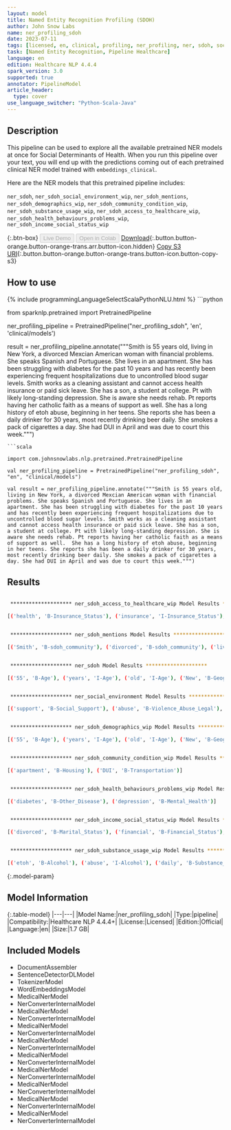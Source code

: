 ```yaml
---
layout: model
title: Named Entity Recognition Profiling (SDOH)
author: John Snow Labs
name: ner_profiling_sdoh
date: 2023-07-11
tags: [licensed, en, clinical, profiling, ner_profiling, ner, sdoh, social_determinants_of_health]
task: [Named Entity Recognition, Pipeline Healthcare]
language: en
edition: Healthcare NLP 4.4.4
spark_version: 3.0
supported: true
annotator: PipelineModel
article_header:
  type: cover
use_language_switcher: "Python-Scala-Java"
---
```


## Description

This pipeline can be used to explore all the available pretrained NER models at once for Social Determinants of Health. When you run this pipeline over your text, you will end up with the predictions coming out of each pretrained clinical NER model trained with `embeddings_clinical`.

Here are the NER models that this pretrained pipeline includes:

`ner_sdoh`, `ner_sdoh_social_environment_wip`, `ner_sdoh_mentions`, `ner_sdoh_demographics_wip`, `ner_sdoh_community_condition_wip`, `ner_sdoh_substance_usage_wip`, `ner_sdoh_access_to_healthcare_wip`, `ner_sdoh_health_behaviours_problems_wip`, `ner_sdoh_income_social_status_wip`

{:.btn-box}
<button class="button button-orange" disabled>Live Demo</button>
<button class="button button-orange" disabled>Open in Colab</button>
[Download](https://s3.amazonaws.com/auxdata.johnsnowlabs.com/clinical/models/ner_profiling_sdoh_en_4.4.4_3.0_1689083244908.zip){:.button.button-orange.button-orange-trans.arr.button-icon.hidden}
[Copy S3 URI](s3://auxdata.johnsnowlabs.com/clinical/models/ner_profiling_sdoh_en_4.4.4_3.0_1689083244908.zip){:.button.button-orange.button-orange-trans.button-icon.button-copy-s3}

## How to use



<div class="tabs-box" markdown="1">
{% include programmingLanguageSelectScalaPythonNLU.html %}
```python

from sparknlp.pretrained import PretrainedPipeline

ner_profiling_pipeline = PretrainedPipeline("ner_profiling_sdoh", 'en', 'clinical/models')

result = ner_profiling_pipeline.annotate("""Smith is 55 years old, living in New York, a divorced Mexcian American woman with financial problems. She speaks Spanish and Portuguese. She lives in an apartment. She has been struggling with diabetes for the past 10 years and has recently been experiencing frequent hospitalizations due to uncontrolled blood sugar levels. Smith works as a cleaning assistant and cannot access health insurance or paid sick leave. She has a son, a student at college. Pt with likely long-standing depression. She is aware she needs rehab. Pt reports having her catholic faith as a means of support as well.  She has a long history of etoh abuse, beginning in her teens. She reports she has been a daily drinker for 30 years, most recently drinking beer daily. She smokes a pack of cigarettes a day. She had DUI in April and was due to court this week.""")

```
```scala

import com.johnsnowlabs.nlp.pretrained.PretrainedPipeline

val ner_profiling_pipeline = PretrainedPipeline("ner_profiling_sdoh", "en", "clinical/models")

val result = ner_profiling_pipeline.annotate("""Smith is 55 years old, living in New York, a divorced Mexcian American woman with financial problems. She speaks Spanish and Portuguese. She lives in an apartment. She has been struggling with diabetes for the past 10 years and has recently been experiencing frequent hospitalizations due to uncontrolled blood sugar levels. Smith works as a cleaning assistant and cannot access health insurance or paid sick leave. She has a son, a student at college. Pt with likely long-standing depression. She is aware she needs rehab. Pt reports having her catholic faith as a means of support as well.  She has a long history of etoh abuse, beginning in her teens. She reports she has been a daily drinker for 30 years, most recently drinking beer daily. She smokes a pack of cigarettes a day. She had DUI in April and was due to court this week.""")

```
</div>

## Results

```bash

 ******************** ner_sdoh_access_to_healthcare_wip Model Results ********************

[('health', 'B-Insurance_Status'), ('insurance', 'I-Insurance_Status'), ('rehab', 'B-Access_To_Care')]


 ******************** ner_sdoh_mentions Model Results ********************

[('Smith', 'B-sdoh_community'), ('divorced', 'B-sdoh_community'), ('lives', 'B-sdoh_environment'), ('apartment', 'B-sdoh_environment'), ('blood', 'B-behavior_drug'), ('works', 'B-sdoh_economics'), ('son', 'B-sdoh_community'), ('rehab', 'B-sdoh_environment'), ('etoh', 'B-behavior_alcohol'), ('drinker', 'B-behavior_alcohol'), ('beer', 'B-behavior_alcohol'), ('smokes', 'B-behavior_tobacco'), ('pack', 'B-behavior_tobacco'), ('cigarettes', 'B-behavior_tobacco')]


 ******************** ner_sdoh Model Results ********************

[('55', 'B-Age'), ('years', 'I-Age'), ('old', 'I-Age'), ('New', 'B-Geographic_Entity'), ('York', 'I-Geographic_Entity'), ('divorced', 'B-Marital_Status'), ('Mexcian', 'B-Race_Ethnicity'), ('American', 'I-Race_Ethnicity'), ('woman', 'B-Gender'), ('financial', 'B-Financial_Status'), ('problems', 'I-Financial_Status'), ('She', 'B-Gender'), ('Spanish', 'B-Language'), ('Portuguese', 'B-Language'), ('She', 'B-Gender'), ('apartment', 'B-Housing'), ('She', 'B-Gender'), ('diabetes', 'B-Other_Disease'), ('hospitalizations', 'B-Other_SDoH_Keywords'), ('cleaning', 'B-Employment'), ('assistant', 'I-Employment'), ('health', 'B-Insurance_Status'), ('insurance', 'I-Insurance_Status'), ('She', 'B-Gender'), ('son', 'B-Family_Member'), ('student', 'B-Education'), ('college', 'B-Education'), ('depression', 'B-Mental_Health'), ('She', 'B-Gender'), ('she', 'B-Gender'), ('rehab', 'B-Access_To_Care'), ('her', 'B-Gender'), ('catholic', 'B-Spiritual_Beliefs'), ('faith', 'I-Spiritual_Beliefs'), ('support', 'B-Social_Support'), ('She', 'B-Gender'), ('etoh', 'B-Alcohol'), ('abuse', 'I-Alcohol'), ('her', 'B-Gender'), ('teens', 'B-Age'), ('She', 'B-Gender'), ('she', 'B-Gender'), ('daily', 'B-Substance_Frequency'), ('drinker', 'B-Alcohol'), ('30', 'B-Substance_Duration'), ('years', 'I-Substance_Duration'), ('drinking', 'B-Alcohol'), ('beer', 'B-Alcohol'), ('daily', 'B-Substance_Frequency'), ('She', 'B-Gender'), ('smokes', 'B-Smoking'), ('a', 'B-Substance_Quantity'), ('pack', 'I-Substance_Quantity'), ('cigarettes', 'B-Smoking'), ('a', 'B-Substance_Frequency'), ('day', 'I-Substance_Frequency'), ('She', 'B-Gender'), ('DUI', 'B-Legal_Issues')]


 ******************** ner_social_environment Model Results ********************

[('support', 'B-Social_Support'), ('abuse', 'B-Violence_Abuse_Legal'), ('DUI', 'B-Violence_Abuse_Legal')]


 ******************** ner_sdoh_demographics_wip Model Results ********************

[('55', 'B-Age'), ('years', 'I-Age'), ('old', 'I-Age'), ('New', 'B-Geographic_Entity'), ('York', 'I-Geographic_Entity'), ('American', 'B-Race_Ethnicity'), ('woman', 'B-Gender'), ('She', 'B-Gender'), ('Spanish', 'B-Language'), ('Portuguese', 'B-Language'), ('She', 'B-Gender'), ('She', 'B-Gender'), ('She', 'B-Gender'), ('son', 'B-Family_Member'), ('She', 'B-Gender'), ('she', 'B-Gender'), ('her', 'B-Gender'), ('catholic', 'B-Spiritual_Beliefs'), ('faith', 'B-Spiritual_Beliefs'), ('She', 'B-Gender'), ('her', 'B-Gender'), ('teens', 'B-Age'), ('She', 'B-Gender'), ('she', 'B-Gender'), ('She', 'B-Gender'), ('She', 'B-Gender')]


 ******************** ner_sdoh_community_condition_wip Model Results ********************

[('apartment', 'B-Housing'), ('DUI', 'B-Transportation')]


 ******************** ner_sdoh_health_behaviours_problems_wip Model Results ********************

[('diabetes', 'B-Other_Disease'), ('depression', 'B-Mental_Health')]


 ******************** ner_sdoh_income_social_status_wip Model Results ********************

[('divorced', 'B-Marital_Status'), ('financial', 'B-Financial_Status'), ('problems', 'I-Financial_Status'), ('cleaning', 'B-Employment'), ('assistant', 'I-Employment'), ('student', 'B-Education'), ('college', 'B-Education'), ('needs', 'B-Financial_Status'), ('rehab', 'I-Financial_Status')]


 ******************** ner_sdoh_substance_usage_wip Model Results ********************

[('etoh', 'B-Alcohol'), ('abuse', 'I-Alcohol'), ('daily', 'B-Substance_Frequency'), ('drinker', 'B-Alcohol'), ('30', 'B-Substance_Duration'), ('years', 'I-Substance_Duration'), ('drinking', 'B-Alcohol'), ('beer', 'I-Alcohol'), ('daily', 'B-Substance_Frequency'), ('smokes', 'B-Smoking'), ('a', 'B-Substance_Quantity'), ('pack', 'I-Substance_Quantity'), ('cigarettes', 'B-Smoking'), ('a', 'B-Substance_Frequency'), ('day', 'I-Substance_Frequency')]

```

{:.model-param}
## Model Information

{:.table-model}
|---|---|
|Model Name:|ner_profiling_sdoh|
|Type:|pipeline|
|Compatibility:|Healthcare NLP 4.4.4+|
|License:|Licensed|
|Edition:|Official|
|Language:|en|
|Size:|1.7 GB|

## Included Models

- DocumentAssembler
- SentenceDetectorDLModel
- TokenizerModel
- WordEmbeddingsModel
- MedicalNerModel
- NerConverterInternalModel
- MedicalNerModel
- NerConverterInternalModel
- MedicalNerModel
- NerConverterInternalModel
- MedicalNerModel
- NerConverterInternalModel
- MedicalNerModel
- NerConverterInternalModel
- MedicalNerModel
- NerConverterInternalModel
- MedicalNerModel
- NerConverterInternalModel
- MedicalNerModel
- NerConverterInternalModel
- MedicalNerModel
- NerConverterInternalModel